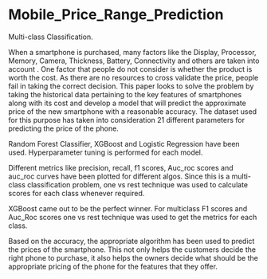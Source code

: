 # Mobile_Price_Range_Prediction
Multi-class Classification.

When a smartphone is purchased, many factors like the Display, Processor, Memory, Camera, Thickness, Battery, Connectivity and others are taken into account . One factor that people do not consider is whether the product is worth the cost. As there are no resources to cross validate the price, people fail in taking the correct decision. This paper looks to solve the problem by taking the historical data pertaining to the key features of smartphones along with its cost and develop a model that will predict the approximate price of the new smartphone with a reasonable accuracy. The dataset used for this purpose has taken into consideration 21 different parameters for predicting the price of the phone.

Random Forest Classifier, XGBoost and Logistic Regression have been used. Hyperparameter tuning is performed for each model.

Different metrics like precision, recall, f1 scores, Auc_roc scores and auc_roc curves have been plotted for different algos. Since this is a multi-class classification problem, one vs rest technique was used to calculate scores for each class whenever required.

XGBoost came out to be the perfect winner. For multiclass F1 scores and Auc_Roc scores one vs rest technique was used to get the metrics for each class.

Based on the accuracy, the appropriate algorithm has been used to predict the prices of the smartphone. This not only helps the customers decide the right phone to purchase, it also helps the owners decide what should be the appropriate pricing of the phone for the features that they offer.
